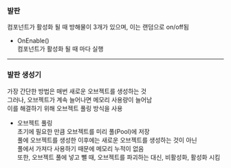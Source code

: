 ### 발판
컴포넌트가 활성화 될 때 방해물이 3개가 있으며, 이는 랜덤으로 on/off됨  
* OnEnable()  
  컴포넌트가 활성화 될 때 마다 실행  

-----------------------------------
### 발판 생성기
가장 간단한 방법은 매번 새로운 오브젝트를 생성하는 것  
그러나, 오브젝트가 계속 늘어나면 메모리 사용량이 늘어남  
이를 해결하기 위해 오브젝트 풀링 방식을 사용  
* 오브젝트 풀링  
  초기에 필요한 만큼 오브젝트를 미리 풀(Pool)에 저장  
  풀에 오브젝트를 생성한 이후에는 새로운 오브젝트를 생성하는 것이 아닌  
  풀에서 가져다 사용하기 때문에 메모리 누적이 없음  
  또한, 오브젝트 풀에 넣고 뺄 때, 오브젝트를 파괴하는 대신, 비활성화, 활성화 시킴  
